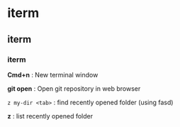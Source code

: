 # iterm

## iterm

### iterm

**Cmd+n**
: New terminal window

**git open**
: Open git repository in web browser

`z my-dir <tab>`
: find recently opened folder (using fasd)

**z**
: list recently opened folder
